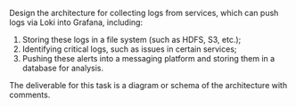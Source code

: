 Design the architecture for collecting logs from services, which can push logs via Loki into Grafana, including:

1. Storing these logs in a file system (such as HDFS, S3, etc.);
2. Identifying critical logs, such as issues in certain services;
3. Pushing these alerts into a messaging platform and storing them in a database for analysis.

The deliverable for this task is a diagram or schema of the architecture with comments.
